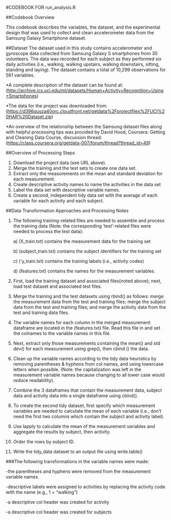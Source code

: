 #CODEBOOK FOR run_analysis.R

##Codebook Overview

This codebook describes the variables, the dataset, and the experimental design that was used to collect and clean accelerometer data from the Samsung Galaxy Smartphone dataset.

##Dataset
The dataset used in this study contains accelerometer and gyroscope data collected from Samsung Galaxy S smartphones from 30 volunteers. The data was recorded for each subject as they performed six daily activities (i.e., walking, walking upstairs, walking downstairs, sitting, standing and laying). The dataset contains a total of 10,299 observations for 561 variables.

*A complete description of the dataset can be found at: (http://archive.ics.uci.edu/ml/datasets/Human+Activity+Recognition+Using+Smartphones) 

*The data for the project was downloaded from: 
(https://d396qusza40orc.cloudfront.net/getdata%2Fprojectfiles%2FUCI%20HAR%20Dataset.zip) 

*An overview of the relationship between the Samsung dataset files along with helpful processing tips was provided by David Hood, Coursera: Getting and Cleaning Data Course, discussion thread: (https://class.coursera.org/getdata-007/forum/thread?thread_id=49)


##Overview of Processing Steps

1. Download the project data (see URL above). 
2. Merge the training and the test sets to create one data set.
3. Extract only the measurements on the mean and standard deviation for each measurement. 
4. Create descriptive activity names to name the activities in the data set
5. Label the data set with descriptive variable names. 
6. Create a second, independent tidy data set with the average of each variable for each activity and each subject. 


##Data Transformation Approaches and Processing Notes

1.	The following training-related files are needed to assemble and process the training data (Note: the corresponding ‘test’-related files were needed to process the test data):

    a)  (X_train.txt) contains the measurement data for the training set
    
    b)  (subject_train.txt) contains the subject identifiers for the training set
    
    c)  ('y_train.txt) contains the training labels (i.e., activity codes)
    
    d)  (features.txt) contains the names for the measurement variables.

2.	First, load the training dataset and associated files(noted above); next, load test dataset and associated test files.
3.	Merge the training and the test datasets using rbind() as follows: merge the measurement data from the test and training files; merge the subject data from the test and training files; and merge the activity data from the test and training data files.
4.    The variable names for each column in the merged measurement dataframe are located in the (features.txt) file. Read this file in and set the colnames to the variable names in this file.
5.	Next, extract only those measurements containing the mean() and std dev() for each measurement using grep(), then cbind () the data.
6. Clean up the variable names according to the tidy data heuristics by removing parentheses & hyphens from col names, and using lowercase letters when possible. (Note: the capitalization was left in the measurement variable names because changing to all lower case would reduce readability).
7.	Combine the 3 dataframes that contain the measurement data, subject data and activity data into a single dataframe using cbind().
8.	To create the second tidy dataset, first specify which measurement variables are needed to calculate the mean of each variable (i.e., don’t need the first two columns which contain the subject and activity label).
9.	Use lapply to calculate the mean of the measurement variables and aggregate the results by subject, then activity.
10.	Order the rows by subject ID.
11.	Write the tidy_data dataset to an output file using write.table()


###The following transformations in the variable names were made:

-the parentheses and hyphens were removed from the measurement variable names.
  
-descriptive labels were assigned to activities by replacing the activity code with the name (e.g., 1 = “walking”)
  
-a descriptive col header was created for activity
  
-a descriptive col header was created for subjects
